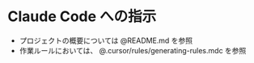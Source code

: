 # Claude Code への指示

- プロジェクトの概要については @README.md を参照
- 作業ルールにおいては、 @.cursor/rules/generating-rules.mdc を参照
